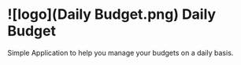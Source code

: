 # ![logo](Daily Budget.png) Daily Budget

Simple Application to help you manage your budgets on a daily basis.

